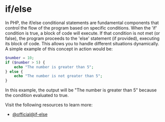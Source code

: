 # if/else

In PHP, the if/else conditional statements are fundamental components that control the flow of the program based on specific conditions. When the 'if' condition is true, a block of code will execute. If that condition is not met (or false), the program proceeds to the 'else' statement (if provided), executing its block of code. This allows you to handle different situations dynamically. A simple example of this concept in action would be:

```php
$number = 10;
if ($number > 5) {
    echo "The number is greater than 5";
} else {
    echo "The number is not greater than 5";
}
```

In this example, the output will be "The number is greater than 5" because the condition evaluated to true.

Visit the following resources to learn more:

- [@official@if-else](https://www.php.net/manual/en/control-structures.elseif.php)